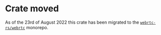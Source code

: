 # Crate moved

As of the 23rd of August 2022 this crate has been migrated to the [`webrtc-rs/webrtc`](http://github.com/webrtc-rs/webrtc/) monorepo.